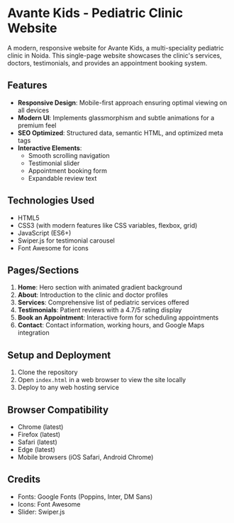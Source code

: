 # Avante Kids - Pediatric Clinic Website

A modern, responsive website for Avante Kids, a multi-speciality pediatric clinic in Noida. This single-page website showcases the clinic's services, doctors, testimonials, and provides an appointment booking system.

## Features

- **Responsive Design**: Mobile-first approach ensuring optimal viewing on all devices
- **Modern UI**: Implements glassmorphism and subtle animations for a premium feel
- **SEO Optimized**: Structured data, semantic HTML, and optimized meta tags
- **Interactive Elements**: 
  - Smooth scrolling navigation
  - Testimonial slider
  - Appointment booking form
  - Expandable review text

## Technologies Used

- HTML5
- CSS3 (with modern features like CSS variables, flexbox, grid)
- JavaScript (ES6+)
- Swiper.js for testimonial carousel
- Font Awesome for icons

## Pages/Sections

1. **Home**: Hero section with animated gradient background
2. **About**: Introduction to the clinic and doctor profiles
3. **Services**: Comprehensive list of pediatric services offered
4. **Testimonials**: Patient reviews with a 4.7/5 rating display
5. **Book an Appointment**: Interactive form for scheduling appointments
6. **Contact**: Contact information, working hours, and Google Maps integration

## Setup and Deployment

1. Clone the repository
2. Open `index.html` in a web browser to view the site locally
3. Deploy to any web hosting service

## Browser Compatibility

- Chrome (latest)
- Firefox (latest)
- Safari (latest)
- Edge (latest)
- Mobile browsers (iOS Safari, Android Chrome)

## Credits

- Fonts: Google Fonts (Poppins, Inter, DM Sans)
- Icons: Font Awesome
- Slider: Swiper.js
